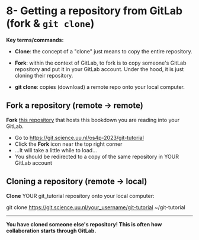 # 8- Getting a repository from GitLab (fork & `git clone`)

**Key terms/commands:**

* **Clone**: the concept of a "clone" just means to copy the entire repository.

* **Fork**: within the context of GitLab, to fork is to copy someone's GitLab repository and put it in your GitLab account. Under the hood, it is just cloning their repository.

* **git clone**: copies (download) a remote repo onto your local computer.

## Fork a repository (remote -> remote)

**Fork** [this repository](https://git.science.uu.nl/os4p-2023/git-tutorial) that hosts this bookdown you are reading into your GitLab.

* Go to https://git.science.uu.nl/os4p-2023/git-tutorial
* Click the **Fork** icon near the top right corner
* ...It will take a little while to load...
* You should be redirected to a copy of the same repository in YOUR GitLab account

## Cloning a repository (remote -> local)

**Clone** YOUR git_tutorial repository onto your local computer:

git clone https://git.science.uu.nl/your_username/git-tutorial ~/git-tutorial

***
**You have cloned someone else's repository! This is often how collaboration starts through GitLab.**